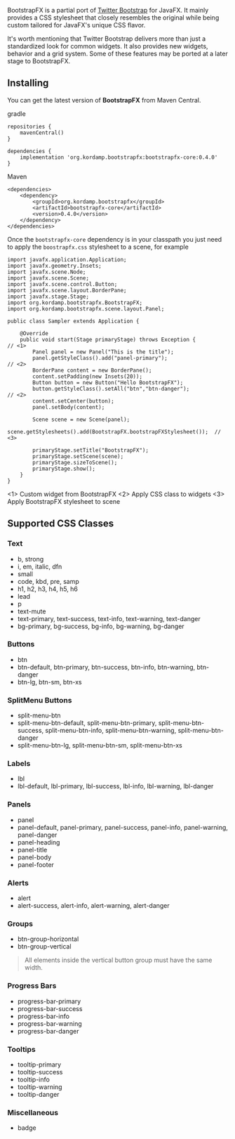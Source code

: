 BootstrapFX is a partial port of [Twitter Bootstrap](http://getbootstrap.com/) for JavaFX. It mainly provides a CSS
stylesheet that closely resembles the original while being custom tailored for JavaFX's unique CSS flavor.

It's worth mentioning that Twitter Bootstrap delivers more than just a standardized look for common widgets. It also
provides new widgets, behavior and a grid system. Some of these features may be ported at a later stage to BootstrapFX.

## Installing

You can get the latest version of **BootstrapFX** from Maven Central.

gradle
```
repositories {
    mavenCentral()
}

dependencies {
    implementation 'org.kordamp.bootstrapfx:bootstrapfx-core:0.4.0'
}
```

Maven
```
<dependencies>
    <dependency>
        <groupId>org.kordamp.bootstrapfx</groupId>
        <artifactId>bootstrapfx-core</artifactId>
        <version>0.4.0</version>
    </dependency>
</dependencies>
```

Once the `bootstrapfx-core` dependency is in your classpath you just need to apply the `boostrapfx.css` stylesheet to
a scene, for example

```
import javafx.application.Application;
import javafx.geometry.Insets;
import javafx.scene.Node;
import javafx.scene.Scene;
import javafx.scene.control.Button;
import javafx.scene.layout.BorderPane;
import javafx.stage.Stage;
import org.kordamp.bootstrapfx.BootstrapFX;
import org.kordamp.bootstrapfx.scene.layout.Panel;

public class Sampler extends Application {

    @Override
    public void start(Stage primaryStage) throws Exception {              // <1>
        Panel panel = new Panel("This is the title");
        panel.getStyleClass().add("panel-primary");                       // <2>
        BorderPane content = new BorderPane();
        content.setPadding(new Insets(20));
        Button button = new Button("Hello BootstrapFX");
        button.getStyleClass().setAll("btn","btn-danger");                // <2>
        content.setCenter(button);
        panel.setBody(content);

        Scene scene = new Scene(panel);
        scene.getStylesheets().add(BootstrapFX.bootstrapFXStylesheet());  // <3>

        primaryStage.setTitle("BootstrapFX");
        primaryStage.setScene(scene);
        primaryStage.sizeToScene();
        primaryStage.show();
    }
}
```

<1> Custom widget from BootstrapFX
<2> Apply CSS class to widgets
<3> Apply BootstrapFX stylesheet to scene

## Supported CSS Classes

### Text

* b, strong
* i, em, italic, dfn
* small
* code, kbd, pre, samp
* h1, h2, h3, h4, h5, h6
* lead
* p
* text-mute
* text-primary, text-success, text-info, text-warning, text-danger
* bg-primary, bg-success, bg-info, bg-warning, bg-danger

### Buttons

* btn
* btn-default, btn-primary, btn-success, btn-info, btn-warning, btn-danger
* btn-lg, btn-sm, btn-xs

### SplitMenu Buttons

* split-menu-btn
* split-menu-btn-default, split-menu-btn-primary, split-menu-btn-success, split-menu-btn-info, split-menu-btn-warning, split-menu-btn-danger
* split-menu-btn-lg, split-menu-btn-sm, split-menu-btn-xs

### Labels

* lbl
* lbl-default, lbl-primary, lbl-success, lbl-info, lbl-warning, lbl-danger

### Panels

* panel
* panel-default, panel-primary, panel-success, panel-info, panel-warning, panel-danger
* panel-heading
* panel-title
* panel-body
* panel-footer

### Alerts

* alert
* alert-success, alert-info, alert-warning, alert-danger

### Groups

* btn-group-horizontal
* btn-group-vertical

> All elements inside the vertical button group must have the same width.

### Progress Bars

* progress-bar-primary
* progress-bar-success
* progress-bar-info
* progress-bar-warning
* progress-bar-danger

### Tooltips

* tooltip-primary
* tooltip-success
* tooltip-info
* tooltip-warning
* tooltip-danger

### Miscellaneous

* badge